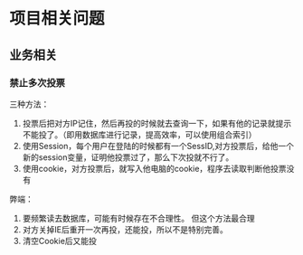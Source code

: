 # 项目相关问题

## 业务相关

### 禁止多次投票

三种方法：

1. 投票后把对方IP记住，然后再投的时候就去查询一下，如果有他的记录就提示不能投了。（即用数据库进行记录，提高效率，可以使用组合索引）
2. 使用Session，每个用户在登陆的时候都有一个SessID,对方投票后，给他一个新的session变量，证明他投票过了，那么下次投就不行了。
3. 使用cookie，对方投票后，就写入他电脑的cookie，程序去读取判断他投票没有

弊端：

1. 要频繁读去数据库，可能有时候存在不合理性。 但这个方法最合理
2. 对方关掉IE后重开一次再投，还能投，所以不是特别完善。
3. 清空Cookie后又能投